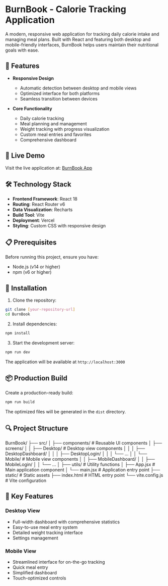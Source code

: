 # BurnBook - Calorie Tracking Application

A modern, responsive web application for tracking daily calorie intake and managing meal plans. Built with React and featuring both desktop and mobile-friendly interfaces, BurnBook helps users maintain their nutritional goals with ease.

## 🌟 Features

- **Responsive Design**
  - Automatic detection between desktop and mobile views
  - Optimized interface for both platforms
  - Seamless transition between devices

- **Core Functionality**
  - Daily calorie tracking
  - Meal planning and management
  - Weight tracking with progress visualization
  - Custom meal entries and favorites
  - Comprehensive dashboard

## 🚀 Live Demo

Visit the live application at: [BurnBook App](https://burnbook-nu.vercel.app/)

## 🛠️ Technology Stack

- **Frontend Framework**: React 18
- **Routing**: React Router v6
- **Data Visualization**: Recharts
- **Build Tool**: Vite
- **Deployment**: Vercel
- **Styling**: Custom CSS with responsive design

## 📋 Prerequisites

Before running this project, ensure you have:
- Node.js (v14 or higher)
- npm (v6 or higher)

## 🔧 Installation

1. Clone the repository:
```bash
git clone [your-repository-url]
cd BurnBook
```

2. Install dependencies:
```bash
npm install
```

3. Start the development server:
```bash
npm run dev
```

The application will be available at `http://localhost:3000`

## 📦 Production Build

Create a production-ready build:

```bash
npm run build
```

The optimized files will be generated in the `dist` directory.

## 🔍 Project Structure

BurnBook/
├── src/
│ ├── components/ # Reusable UI components
│ ├── screens/
│ │ ├── Desktop/ # Desktop view components
│ │ │ ├── DesktopDashboard/
│ │ │ ├── DesktopLogin/
│ │ │ └── ...
│ │ └── Mobile/ # Mobile view components
│ │ ├── MobileDashboard/
│ │ ├── MobileLogin/
│ │ └── ...
│ ├── utils/ # Utility functions
│ ├── App.jsx # Main application component
│ └── main.jsx # Application entry point
├── static/ # Static assets
├── index.html # HTML entry point
└── vite.config.js # Vite configuration

## 🎯 Key Features

### Desktop View
- Full-width dashboard with comprehensive statistics
- Easy-to-use meal entry system
- Detailed weight tracking interface
- Settings management

### Mobile View
- Streamlined interface for on-the-go tracking
- Quick meal entry
- Simplified dashboard
- Touch-optimized controls
